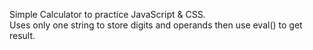 Simple Calculator to practice JavaScript & CSS.<br>
Uses only one string to store digits and operands then use eval() to get result.
